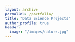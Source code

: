 ```yaml
---
layout: archive
permalink: /portfolio/
title: "Data Science Projects"
author_profile: true
header:
  image: "/images/nature.jpg"
---
```

